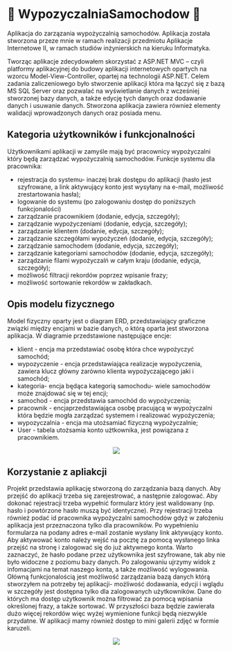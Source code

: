 #  :car: WypozyczalniaSamochodow :car:

Aplikacja do zarzązania wypożyczalnią samochodów. Aplikacja została stworzona przeze mnie w ramach realizacji przedmiotu Aplikacje Internetowe II, w ramach studiów
inżynierskich na kieruku Informatyka.

Tworząc aplikacje zdecydowałem skorzystać z ASP.NET MVC – czyli platformy aplikacyjnej do budowy 
aplikacji internetowych opartych na wzorcu Model-View-Controller, opartej na technologii ASP.NET. Celem zadania zaliczeniowego było stworzenie aplikacji która ma łączyć się
z bazą MS SQL Server oraz pozwalać na wyświetlanie danych z wcześniej stworzonej bazy danych, a także edycję tych danych oraz dodawanie danych i usuwanie danych.
Stworzona aplikacja zawiera również elementy walidacji wprowadzonych danych oraz posiada menu.

## Kategoria użytkowników i funkcjonalności

Użytkownikami aplikacji w zamyśle mają być pracownicy wypożyczalni który będą zarządzać wypożyczalnią 
samochodów. Funkcje systemu dla pracownika:
- rejestracja do systemu- inaczej brak dostępu do aplikacji (hasło jest szyfrowane, a link 
aktywujący konto jest wysyłany na e-mail, możliwość zrestartowania hasła);
- logowanie do systemu (po zalogowaniu dostęp do poniższych funkcjonalości)
- zarządzanie pracownikiem (dodanie, edycja, szczegóły);
- zarządzanie wypożyczeniami (dodanie, edycja, szczegóły);
- zarządzanie klientem (dodanie, edycja, szczegóły);
- zarządzanie szczegółami wypożyczeń (dodanie, edycja, szczegóły); 
- zarządzanie samochodem (dodanie, edycja, szczegóły);
- zarządzanie kategoriami samochodów (dodanie, edycja, szczegóły);
- zarządzanie filami wypożyczalń w całym kraju (dodanie, edycja, szczegóły);
- możliwość filtracji rekordów poprzez wpisanie frazy;
- możliwość sortowanie rekordów w zakładkach.

## Opis modelu fizycznego

Model fizyczny oparty jest o diagram ERD, przedstawiający graficzne związki między encjami w bazie danych, o którą oparta jest stworzona aplikacja. W diagramie przedstawione następujące encje:
- klient - encja ma przedstawiać osobę która chce wypożyczyć samochód;
- wypozyczenie - encja przedstawiająca realizacje wypożyczenia, zawiera klucz główny zarówno 
klienta wypożyczającego jaki i samochód;
- kategoria- encja będąca kategorią samochodu- wiele samochodów może znajdować się w tej 
encji;
- samochod - encja przedstawia samochód do wypożyczenia;
- pracownik - encjaprzedstawiająca osobę pracującą w wypożyczalni która będzie mogła 
zarządzać systemem i realizować wypożyczenia;
- wypozyczalnia - encja ma utożsamiać fizyczną wypożyczalnie;
- User - tabela utożsamia konto użtkownika, jest powiązana z pracownikiem.

<p align="center">
  <img src="https://user-images.githubusercontent.com/56295726/159260647-66ed3acd-d094-44f4-99ae-aa133c8b17aa.PNG" />
</p>

## Korzystanie z apliakcji

Projekt przedstawia aplikację stworzoną do zarządzania bazą danych. Aby przejść do aplikacji trzeba się 
zarejestrować, a następnie zalogować.
Aby dokonać rejestracji trzeba wypełnić formularz który jest walidowany (np. hasło i powtórzone hasło 
muszą być identyczne). Przy rejestracji trzeba również podać id pracownika wypożyczalni samochodów 
gdyż w założeniu aplikacja jest przeznaczona tylko dla pracowników. Po wypełnieniu formularza na 
podany adres e-mail zostanie wysłany link aktywujący konto. Aby aktywować konto należy wejść na 
pocztę za pomocą wysłanego linka przejść na stronę i zalogować się do już aktywnego konta. Warto 
zaznaczyć, że hasło podane przez użytkownika jest szyfrowane, tak aby nie było widoczne z poziomu 
bazy danych.
Po zalogowaniu ujrzymy widok z infomacjami na temat naszego konta, a także możliwość 
wylogowania. Główną funkcjonalością jest możliwość zarządzania bazą danych którą stworzyłem na 
potrzeby tej aplikacji- możliwość dodawania, edycji i wglądu w szczegóły jest dostępna tylko dla 
zalogowanych użytkowników. Dane do których ma dostęp użytkownik można filtrować za pomocą 
wpisania określonej frazy, a także sortować. W przyszłości baza będzie zawierała dużo więcej rekordów 
więc wyżej wymienione funkcji będą niezwykle przydatne. W aplikacji mamy również dostęp to mini 
galerii zdjęć w formie karuzeli.

<p align="center">
<img src=https://user-images.githubusercontent.com/56295726/159327933-b1200226-f1b0-4d90-b2ae-c4672fcfe035.gif />
</p>
